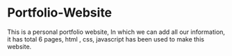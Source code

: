 # Portfolio-Website
This is a personal portfolio website,  In which we can add all our information, it has total 6 pages, html , css, javascript has been used to make this website.
